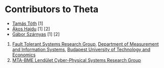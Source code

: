 # Contributors to Theta
- [Tamás Tóth](https://inf.mit.bme.hu/en/members/totht) [1]
- [Ákos Hajdu](https://inf.mit.bme.hu/en/members/hajdua) [1] [2]
- [Gábor Szárnyas](https://inf.mit.bme.hu/en/members/szarnyasg) [1] [2]

  
1. [Fault Tolerant Systems Research Group](https://inf.mit.bme.hu/en), [Department of Measurement and Information Systems](http://www.mit.bme.hu/eng/), [Budapest University of Technology and Economics](http://www.bme.hu/?language=en)
2. [MTA-BME Lendület Cyber-Physical Systems Research Group](http://lendulet.inf.mit.bme.hu/)